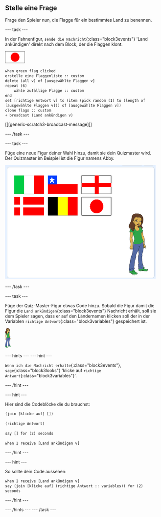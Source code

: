 ## Stelle eine Frage

Frage den Spieler nun, die Flagge für ein bestimmtes Land zu benennen.

--- task ---

In der Fahnenfigur, `sende die Nachricht`{:class="block3events"} 'Land ankündigen' direkt nach dem Block, der die Flaggen klont.

![Flaggenfigur](images/flag-sprite.png)

```blocks3
when green flag clicked
erstelle eine Flaggenliste :: custom
delete (all v) of [ausgewählte Flaggen v]
repeat (6)
    wähle zufällige Flagge :: custom
end
set [richtige Antwort v] to (item (pick random (1) to (length of [ausgewählte Flaggen v])) of [ausgewählte Flaggen v])
clone flags :: custom
+ broadcast (Land ankündigen v)

```

[[[generic-scratch3-broadcast-message]]]

--- /task ---

--- task ---

Füge eine neue Figur deiner Wahl hinzu, damit sie dein Quizmaster wird. Der Quizmaster im Beispiel ist die Figur namens Abby.

![Abby Figur](images/bear-sprite.png)

--- /task ---

--- task ---

Füge der Quiz-Master-Figur etwas Code hinzu. Sobald die Figur damit die Figur die `Land ankündigen`{:class="block3events"} Nachricht erhält, soll sie dem Spieler sagen, dass er auf den Ländernamen klicken soll der in der Variablen `richtige Antwort`{:class="block3variables"} gespeichert ist.

![Charakter Figur](images/char-sprite.png)

--- hints ---
 --- hint ---

`Wenn ich die Nachricht erhalte`{:class="block3events"}, `sage`{:class="block3looks"} 'klicke auf `richtige Antwort`{:class="block3variables"}'.

--- /hint ---

--- hint ---

Hier sind die Codeblöcke die du brauchst:

```blocks3
(join [klicke auf] [])

(richtige Antwort)

say [] for (2) seconds

when I receive [Land ankündigen v]
```

--- /hint ---

--- hint ---

So sollte dein Code aussehen:

```blocks3
when I receive [Land ankündigen v]
say (join [klicke auf] (richtige Antwort :: variables)) for (2) seconds
```

--- /hint ---

--- /hints --- --- /task ---